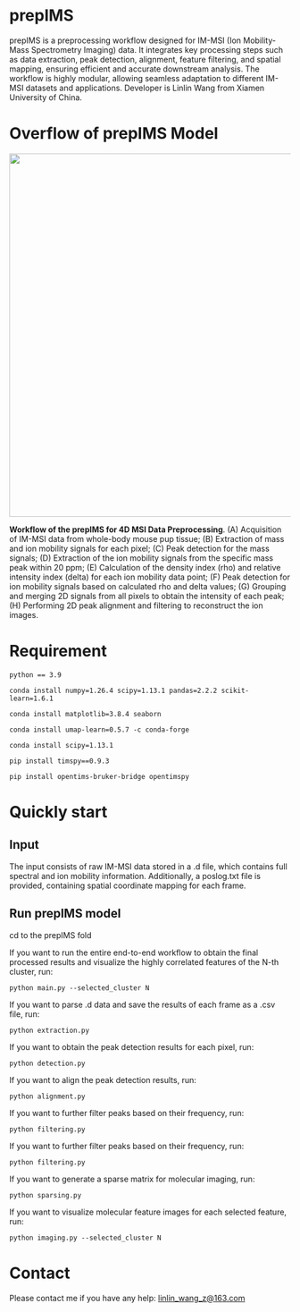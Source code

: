 # prepIMS

prepIMS is a preprocessing workflow designed for IM-MSI (Ion Mobility-Mass Spectrometry Imaging) data. It integrates key processing steps such as data extraction, peak detection, alignment, feature filtering, and spatial mapping, ensuring efficient and accurate downstream analysis. The workflow is highly modular, allowing seamless adaptation to different IM-MSI datasets and applications.
Developer is Linlin Wang from Xiamen University of China.

# Overflow of prepIMS Model

<div align=center>
<img src="https://raw.githubusercontent.com/WangLL0/prepIMS/refs/heads/main/read.png" width="950" height="650" /><br/>
</div>

__Workflow of the prepIMS for 4D MSI Data Preprocessing__. (A) Acquisition of IM-MSI data from whole-body mouse pup tissue; (B) Extraction of mass and ion mobility signals for each pixel; (C) Peak detection for the mass signals; (D) Extraction of the ion mobility signals from the specific mass peak within 20 ppm; (E) Calculation of the density index (rho) and relative intensity index (delta) for each ion mobility data point; (F) Peak detection for ion mobility signals based on calculated rho and delta values; (G) Grouping and merging 2D signals from all pixels to obtain the intensity of each peak; (H) Performing 2D peak alignment and filtering to reconstruct the ion images.  

# Requirement

    python == 3.9

    conda install numpy=1.26.4 scipy=1.13.1 pandas=2.2.2 scikit-learn=1.6.1

    conda install matplotlib=3.8.4 seaborn

    conda install umap-learn=0.5.7 -c conda-forge

    conda install scipy=1.13.1

    pip install timspy==0.9.3

    pip install opentims-bruker-bridge opentimspy

    
# Quickly start

## Input
The input consists of raw IM-MSI data stored in a .d file, which contains full spectral and ion mobility information. Additionally, a poslog.txt file is provided, containing spatial coordinate mapping for each frame.

## Run prepIMS model

cd to the prepIMS fold

If you want to run the entire end-to-end workflow to obtain the final processed results and visualize the highly correlated features of the N-th cluster, run:

    python main.py --selected_cluster N

If you want to parse .d data and save the results of each frame as a .csv file, run:

    python extraction.py

If you want to obtain the peak detection results for each pixel, run:

    python detection.py

If you want to align the peak detection results, run:

    python alignment.py

If you want to further filter peaks based on their frequency, run:

    python filtering.py

If you want to further filter peaks based on their frequency, run:

    python filtering.py

If you want to generate a sparse matrix for molecular imaging, run:

    python sparsing.py

If you want to visualize molecular feature images for each selected feature, run:

    python imaging.py --selected_cluster N


# Contact

Please contact me if you have any help: linlin_wang_z@163.com
